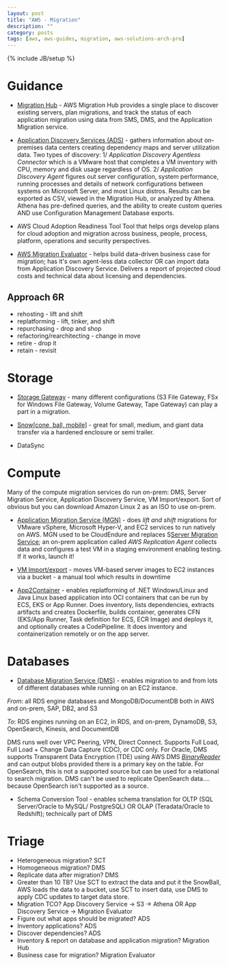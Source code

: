 ```yaml
---
layout: post
title: "AWS - Migration"
description: ""
category: posts
tags: [aws, aws-guides, migration, aws-solutions-arch-pro]
---
```

{% include JB/setup %}

# Guidance
- [Migration Hub](https://docs.aws.amazon.com/migrationhub/latest/ug/whatishub.html) - AWS Migration Hub provides a single place to discover existing servers, plan migrations, and track the status of each application migration using data from SMS, DMS, and the Application Migration service. 

- [Application Discovery Services (ADS)](https://docs.aws.amazon.com/application-discovery/) - gathers information about on-premises data centers creating dependency maps and server utilization data. Two types of discovery: 1/ _Application Discovery Agentless Connector_ which is a VMware host that completes a VM inventory with CPU, memory and disk usage regardless of OS. 2/ 
_Application Discovery Agent_ figures out server configuration, system performance, running processes and details of network configurations between systems on Microsoft Server, and most Linux distros. Results can be exported as CSV, viewed in the Migration Hub, or analyzed by Athena. Athena has pre-defined queries, and the ability to create custom queries AND use Configuration Management Database exports.

- AWS Cloud Adoption Readiness Tool
Tool that helps orgs develop plans for cloud adoption and migration across business, people, process, platform, operations and security perspectives.

- [AWS Migration Evaluator](https://aws.amazon.com/migration-evaluator/) - helps build data-driven business case for migration; has it's own agent-less data collector OR can import data from Application Discovery Service. Delivers a report of projected cloud costs and technical data about licensing and dependencies.

## Approach 6R
- rehosting - lift and shift
- replatforming - lift, tinker, and shift
- repurchasing - drop and shop
- refactoring/rearchitecting - change in move
- retire - drop it
- retain - revisit

# Storage
- [Storage Gateway](/posts/aws-storage-gateway) - many different configurations (S3 File Gateway, FSx for Windows File Gateway, Volume Gateway, Tape Gateway) can play a part in a migration.

- [Snow[cone, ball, mobile]](/posts/aws-snow-family) - great for small, medium, and giant data transfer via a hardened enclosure or semi trailer.

- DataSync

# Compute
Many of the compute migration services do run on-prem: DMS, Server Migration Service, Application Discovery Service, VM Import/export. Sort of obvious but you can download Amazon Linux 2 as an ISO to use on-prem.

- [Application Migration Service (MGN)](https://docs.aws.amazon.com/mgn/latest/ug/what-is-application-migration-service.html) - does *lift and shift* migrations for VMware vSphere, Microsoft Hyper-V, and EC2 services to run natively on AWS. MGN used to be CloudEndure and replaces S[Server Migration Service](https://docs.aws.amazon.com/server-migration-service/latest/userguide/server-migration.html); an on-prem application called _AWS Replication Agent_ collects data and configures a test VM in a staging environment enabling testing. If it works, launch it!

- [VM Import/export](https://docs.aws.amazon.com/vm-import/latest/userguide/how-vm-import-export-works.html) - moves VM-based server images to EC2 instances via a bucket - a manual tool which results in downtime

- [App2Container](https://docs.aws.amazon.com/app2container/latest/UserGuide/what-is-a2c.html) - enables replatforming of .NET Windows/Linux and Java Linux based application into OCI containers that can be run by ECS, EKS or App Runner. Does inventory, lists dependencies, extracts artifacts and creates Dockerfile, builds container, generates CFN (EKS/App Runner, Task definition for ECS, ECR Image) and deploys it, and optionally creates a CodePipeline. It does inventory and containerization remotely or on the app server.

# Databases
- [Database Migration Service (DMS)](https://docs.aws.amazon.com/dms/latest/userguide/Welcome.html) - enables migration to and from lots of different databases while running on an EC2 instance.

*From*: all RDS engine databases and MongoDB/DocumentDB both in AWS and on-prem, SAP, DB2, and S3

*To*: RDS engines running on an EC2, in RDS, and on-prem, DynamoDB, S3, OpenSearch, Kinesis, and DocumentDB

DMS runs well over VPC Peering, VPN, Direct Connect. Supports Full Load, Full Load + Change Data Capture (CDC), or CDC only. For Oracle, DMS supports Transparent Data Encryption (TDE) using AWS DMS [_BinaryReader_](https://docs.aws.amazon.com/dms/latest/userguide/CHAP_Source.Oracle.html#CHAP_Source.Oracle.CDC) and can output blobs provided there is a primary key on the table. For OpenSearch, this is not a supported source but can be used for a relational to search migration. DMS can't be used to replicate OpenSearch data.... because OpenSearch isn't supported as a source.

- Schema Conversion Tool - enables schema translation for OLTP (SQL Server/Oracle to MySQL/ PostgreSQL) OR OLAP (Teradata/Oracle to Redshift); technically part of DMS

# Triage 
- Heterogeneous migration? SCT
- Homogeneous migration? DMS
- Replicate data after migration? DMS
- Greater than 10 TB? Use SCT to extract the data and put it the SnowBall, AWS loads the data to a bucket, use SCT to insert data, use DMS to apply CDC updates to target data store.
- Migration TCO? App Discovery Service -> S3 -> Athena OR App Discovery Service -> Migration Evaluator
- Figure out what apps should be migrated? ADS
- Inventory applications? ADS
- Discover dependencies? ADS
- Inventory &amp; report on database and application migration? Migration Hub
- Business case for migration? Migration Evaluator

